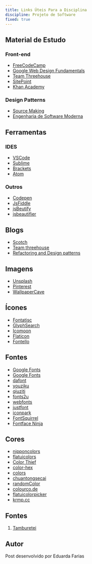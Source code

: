```yaml
---
title: Links Úteis Para a Disciplina
discipline: Projeto de Software
fixed: true
---
```


## Material de Estudo

### Front-end
- <a href= "https://learn.freecodecamp.org/" target="_blank"> FreeCodeCamp </a>
- <a href= "https://developers.google.com/web/fundamentals/" target="_blank"> Google Web Design Fundamentals </a>
- <a href= "http://teamtreehouse.com/" target="_blank"> Team Threehouse </a>
- <a href= "http://www.sitepoint.com/" target="_blank"> SitePoint </a>
- <a href= "https://www.khanacademy.org/computing/cs" target="_blank"> Khan Academy </a>

### Design Patterns
 
- <a href= "https://sourcemaking.com/design_patterns" target="_blank"> Source Making </a>
- <a href= "https://engsoftmoderna.info/cap5.html" target="_blank"> Engenharia de Software Moderna </a>
  

## Ferramentas

### IDES
- <a href= "https://code.visualstudio.com/download" target="_blank"> VSCode </a>
- <a href= "http://www.sublimetext.com/" target="_blank"> Sublime </a>
- <a href= "http://brackets.io/" target="_blank"> Brackets </a>
- <a href= "https://atom.io/" target="_blank"> Atom </a>

### Outros

- <a href= "http://codepen.io/" target="_blank"> Codepen </a>
- <a href= "http://jsfiddle.net/" target="_blank"> JsFiddle </a>
- <a href= "http://tool.lu/js/" target="_blank"> jsBeutify </a>
- <a href= "http://jsbeautifier.org/" target="_blank"> jsbeautifier </a>
  

## Blogs

- <a href= "https://scotch.io/" target="_blank"> Scotch </a>
- <a href= "http://blog.teamtreehouse.com/" target="_blank"> Team threehouse </a>
- <a href= "https://refactoring.guru/" target="_blank"> Refactoring and Design patterns </a>


## Imagens

- <a href= "https://unsplash.com/" target="_blank"> Unsplash </a>
- <a href= "https://br.pinterest.com/" target="_blank"> Pinterest </a>
- <a href= "https://wallpapercave.com/" target="_blank"> WallpaperCave </a>
  
## Ícones
- <a href= "http://fontastic.me/" target="_blank"> Fontatisc </a>
- <a href= "https://glyphsearch.com/" target="_blank"> GlyphSearch </a>
- <a href= "https://icomoon.io/" target="_blank"> Icomoon </a>
- <a href= "https://www.flaticon.com/" target="_blank"> Flaticon </a>
- <a href= "http://fontello.com/" target="_blank"> Fontello </a>
  

## Fontes
- <a href= "http://www.google.com/fonts" target="_blank"> Google Fonts </a>
- <a href="http://www.google.com/fonts" target="_blank">Google Fonts</a>
- <a href="http://www.dafont.com/" target="_blank">dafont</a>
- <a href="http://www.youziku.com/" target="_blank">youziku</a>
- <a href="http://www.qiuziti.com/" target="_blank">qiuziti</a>
- <a href="http://www.fonts2u.com/index.html" target="_blank">fonts2u</a>
- <a href="http://www.fonts.com/web-fonts" target="_blank">webfonts</a>
- <a href="http://www.justfont.com/" target="_blank">justfont</a>
- <a href="https://github.com/lvwzhen/iconpark" target="_blank">iconpark</a>
- <a href="http://www.fontsquirrel.com/" target="_blank">FontSquirrel</a>
- <a href="http://fontface.ninja/" target="_blank">Fontface Ninja</a>


## Cores

- <a href="http://nipponcolors.com/" target="_blank">nipponcolors</a>
- <a href="http://flatuicolors.com/" target="_blank">flatuicolors</a>
- <a href="http://lokeshdhakar.com/projects/color-thief/" target="_blank">Color Thief</a>
- <a href="http://www.color-hex.com/" target="_blank">color-hex</a>
- <a href="https://github.com/mrmrs/colors" target="_blank">colors</a>
- <a href="http://ylbook.com/cms/web/chuantongsecai/chuantongsecai.htm" target="_blank">chuantongsecai</a>
- <a href="https://randomcolor.llllll.li/" target="_blank">randomColor</a>
- <a href="http://colourco.de" target="_blank">colourco.de</a>
- <a href="http://www.flatuicolorpicker.com/" target="_blank">flatuicolorpicker</a>
- <a href="https://github.com/dadleyy/krmp.cc" target="_blank">krmp.cc</a>


## Fontes 

1. <a href= "https://github.com/OpenDevUFCG/Tamburetei" target="_blank"> Tamburetei </a>

## Autor 

Post desenvolvido por Eduarda Farias